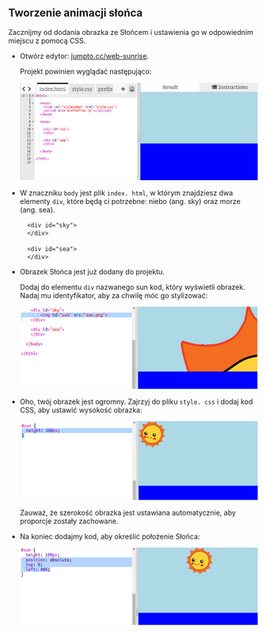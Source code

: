 ## Tworzenie animacji słońca

Zacznijmy od dodania obrazka ze Słońcem i ustawienia go w odpowiednim miejscu z pomocą CSS.

+ Otwórz edytor: <a href="http://jumpto.cc/web-sunrise" target="_blank">jumpto.cc/web-sunrise</a>.
    
    Projekt powinien wyglądać następująco:
    
    ![zrzut ekranu](images/sunrise-starter.png)

+ W znaczniku `body` jest plik `index. html`, w którym znajdziesz dwa elementy `div`, które będą ci potrzebne: niebo (ang. sky) oraz morze (ang. sea).
    
        <div id="sky">
        </div>
        
        <div id="sea">
        </div>
        

+ Obrazek Słońca jest już dodany do projektu.
    
    Dodaj do elementu `div` nazwanego sun kod, który wyświetli obrazek. Nadaj mu identyfikator, aby za chwilę móc go stylizować:
    
    ![zrzut ekranu](images/sunrise-sun-image.png)

+ Oho, twój obrazek jest ogromny. Zajrzyj do pliku `style. css` i dodaj kod CSS, aby ustawić wysokość obrazka:
    
    ![screenshot](images/sunrise-sun-height.png)
    
    Zauważ, że szerokość obrazka jest ustawiana automatycznie, aby proporcje zostały zachowane.

+ Na koniec dodajmy kod, aby określić położenie Słońca:
    
    ![screenshot](images/sunrise-sun-position.png)
